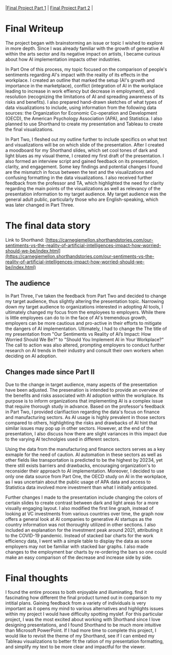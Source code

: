 |[Final Project Part 1](Final-Project-Part-1.md) | [Final Project Part 2](final-project-part-two) |

# Final Writeup

The project began with brainstorming an issue or topic I wished to explore in more depth. Since I was already familiar with the growth of generative AI within the arts sector and its negative impact on artists, I became curious about how AI implementation impacts other industries. 

In Part One of this process, my topic focused on the comparison of people's sentiments regarding AI's impact with the reality of its effects in the workplace. I created an outline that marked the setup (AI's growth and importance in the marketplace), conflict (integration of AI in the workplace leading to increase in work effiency but decrease in employment), and resolution (recognizing the limitations of AI and spreading awareness of its risks and benefits). I also prepared hand-drawn sketches of what types of data visualizations to include, using information from the following data sources: the Organization for Economic Co-operation and Development (OECD), the American Psychology Association (APA), and Statistica. I also planned to use Shorthand to create my presentation and Tableau to create the final visualizations. 

In Part Two, I fleshed out my outline further to include specifics on what text and visualizations will be on which slide of the presentation. After I created a moodboard for my Shorthand slides, which set cool tones of dark and light blues as my visual theme, I created my first draft of the presentation. I also formed an interview script and gained feedback on its presentation, clarity, and engagement. Some key findings and potential changes I found are the mismatch in focus between the text and the visualizations and confusing formatting in the data visualizations. I also received further feedback from the professor and TA, which highlighted the need for clarity regarding the main points of the visualizations as well as relevancy of the presentation information to my target audience. My target audience was the general adult public, particularly those who are English-speaking, which was later changed in Part Three.


# The final data story
Link to Shorthand: [https://carnegiemellon.shorthandstories.com/our-sentiments-vs-the-reality-of-artificial-intelligences-impact-how-worried-should-we-be/index.html](https://carnegiemellon.shorthandstories.com/our-sentiments-vs-the-reality-of-artificial-intelligences-impact-how-worried-should-we-be/index.html)

## The audience

In Part Three, I've taken the feedback from Part Two and decided to change my target audience, thus slightly altering the presentation topic. Narrowing down my target audience to organizations interested in adopting AI tools, I ultimately changed my focus from the employees to employers. While there is little employees can do to in the face of AI's tremendous growth, employers can be more cautious and pro-active in their efforts to mitigate the dangers of AI implementation. Ultimately, I had to change the The title of my presentation from "Our Sentiments vs Reality of AI’s Impact: How Worried Should We Be?" to "Should You Implement AI in Your Workplace?" The call to action was also altered, prompting employers to conduct further research on AI trends in their industry and consult their own workers when deciding on AI adoption.


## Changes made since Part II 
Due to the change in target audience, many aspects of the presentation have been adjusted. The presenation is intended to provide an overview of the benefits and risks associated with AI adoption within the workplace. Its purpose is to inform organizations that implementing AI is a complex issue that require thorough study in advance. Based on the professor's feedback in Part Two, I provided clarifiaction regarding the data's focus on finance and manufacturing sectors. As AI usage is highly prevalent in those sectors compared to others, highlighting the risks and drawbacks of AI hint that similar issues may pop up in other sectors. However, at the end of the presentation, I also discuss how there are slight variances in this impact due to the varying AI technolgies used in different sectors.

Using the data from the manufacturing and finance sectors serves as a key exmaple for the need of caution. AI automation in these sectors as well as other fields like transportation is predicted to be the highest by 20234, yet there still exists 
barriers and drawbacks, encouraging organization's to reconsider their approach to AI implementation. Moreover, I decided to use only one data source from Part One, the OECD study on AI in the workplace, as I was uncertain about the public usage of APA data and access to Statistica data involved more investment than what I initially anticipated.

Further changes I made to the presentation include changing the colors of certain slides to create contrast between dark and light areas for a more visually engaging layout. I also modified the first line graph, instead of looking at VC investments from various countries over time, the graph now offers a general look at AI companies to generative AI startups as the country information was not thoroughly utilized in other sections. I also included an explanation for the investment peak around 2021, attributing it to the COVID-19 pandemic. Instead of stacked bar charts for the work efficiency data, I went with a simple table to display the data as some employers may not be familiar with stacked bar graphs. I also made changes to the employment bar charts by re-ordering the bars so one could make an easy comparison of the decrease and increase side by side. 



# Final thoughts

I found the entire process to both enjoyable and illuminating. find it fascinating how different the final product turned out in comparison to my intitial plans. Gaining feedback from a variety of individuals is very important as it opens my mind to various alternatives and highlights issues within my project I would have difficulty spotting myslef. For this particular project, I was the most excited about working with Shorthand since I love designing presentations, and I found Shorthand to be much more intuitive than Microsoft PowerPoint. If I had more time to complete this project, I would like to revisit the theme of my Shorthand, see if I can embed my Tableau visualizations to better fit the ration of my presentation formatting, and simplify my text to be more clear and impactful for the viewer. 

